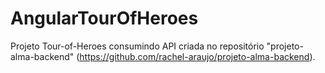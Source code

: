 # AngularTourOfHeroes

Projeto Tour-of-Heroes consumindo API criada no repositório "projeto-alma-backend" (https://github.com/rachel-araujo/projeto-alma-backend).
